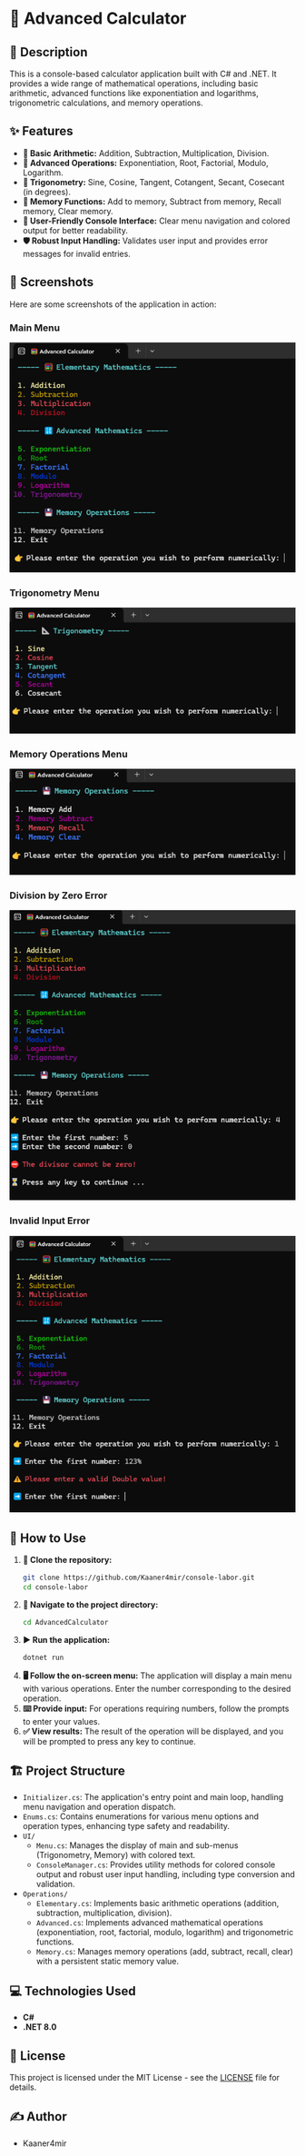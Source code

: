 # 🧮 Advanced Calculator

## 📝 Description
This is a console-based calculator application built with C# and .NET. It provides a wide range of mathematical operations, including basic arithmetic, advanced functions like exponentiation and logarithms, trigonometric calculations, and memory operations.

## ✨ Features
- **🔢 Basic Arithmetic:** Addition, Subtraction, Multiplication, Division.
- **🔬 Advanced Operations:** Exponentiation, Root, Factorial, Modulo, Logarithm.
- **📐 Trigonometry:** Sine, Cosine, Tangent, Cotangent, Secant, Cosecant (in degrees).
- **💾 Memory Functions:** Add to memory, Subtract from memory, Recall memory, Clear memory.
- **🤝 User-Friendly Console Interface:** Clear menu navigation and colored output for better readability.
- **🛡️ Robust Input Handling:** Validates user input and provides error messages for invalid entries.

## 📸 Screenshots
Here are some screenshots of the application in action:

### Main Menu
![Main Menu](Images/main_menu.png)

### Trigonometry Menu
![Trigonometry Menu](Images/trigonometry_menu.png)

### Memory Operations Menu
![Memory Operations Menu](Images/memory_operations_menu.png)

### Division by Zero Error
![Division by Zero Error](Images/division_by_zero_error.png)

### Invalid Input Error
![Invalid Input Error](Images/invalid_input_error.png)

## 🚀 How to Use
1.  **🔗 Clone the repository:**
    ```bash
    git clone https://github.com/Kaaner4mir/console-labor.git
    cd console-labor
    ```
2.  **📂 Navigate to the project directory:**
    ```bash
    cd AdvancedCalculator
    ```
3.  **▶️ Run the application:**
    ```bash
    dotnet run
    ```
4.  **🖥️ Follow the on-screen menu:** The application will display a main menu with various operations. Enter the number corresponding to the desired operation.
5.  **⌨️ Provide input:** For operations requiring numbers, follow the prompts to enter your values.
6.  **✅ View results:** The result of the operation will be displayed, and you will be prompted to press any key to continue.

## 🏗️ Project Structure
-   `Initializer.cs`: The application\'s entry point and main loop, handling menu navigation and operation dispatch.
-   `Enums.cs`: Contains enumerations for various menu options and operation types, enhancing type safety and readability.
-   `UI/`
    -   `Menu.cs`: Manages the display of main and sub-menus (Trigonometry, Memory) with colored text.
    -   `ConsoleManager.cs`: Provides utility methods for colored console output and robust user input handling, including type conversion and validation.
-   `Operations/`
    -   `Elementary.cs`: Implements basic arithmetic operations (addition, subtraction, multiplication, division).
    -   `Advanced.cs`: Implements advanced mathematical operations (exponentiation, root, factorial, modulo, logarithm) and trigonometric functions.
    -   `Memory.cs`: Manages memory operations (add, subtract, recall, clear) with a persistent static memory value.

## 💻 Technologies Used
-   **C#**
-   **.NET 8.0**

## 📄 License
This project is licensed under the MIT License - see the [LICENSE](LICENSE) file for details.

## ✍️ Author
- Kaaner4mir

